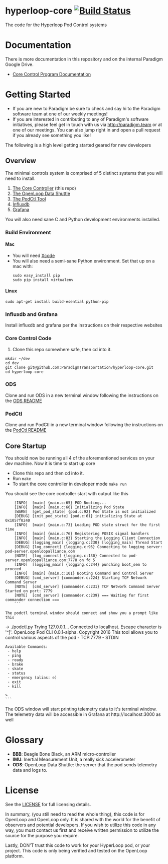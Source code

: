 # hyperloop-core [![Build Status](https://travis-ci.org/ParadigmTransportation/hyperloop-core.svg?branch=master)](https://travis-ci.org/openloopalliance/hyperloop-core)

The code for the Hyperloop Pod Control systems

# Documentation

There is more documentation in this repository and on the internal Paradigm Google Drive.

* [Core Control Program Documentation](core/README.md)

# Getting Started

- If you are new to Paradigm be sure to check and say hi to the Paradigm
software team at one of our weekly meetings!
- If you are interested in contributing to any of Paradigm's software initiatives, please feel get in touch with us via http://paradigm.team or at
one of our meetings.  You can also jump right in and open a pull request if
you already see something you like!

The following is a high level getting started geared for new developers

## Overview

The minimal controls system is comprised of 5 distinct systems that you will need to install.

1. [The Core Controller](https://github.com/ParadigmTransportation/hyperloop-core) (this repo)
2. [The OpenLoop Data Shuttle](https://github.com/ParadigmTransportation/ODS)
3. [The PodCtl Tool](https://github.com/ParadigmTransportation/podctl)
4. [Influxdb](https://www.influxdata.com)
5. [Grafana](https://grafana.net)

You will also need sane C and Python development environments installed.

### Build Environment

#### Mac

* You will need [Xcode](https://apple.com/xcode/)
* You will also need a semi-sane Python environment. Set that up on a mac with:
  ```
  sudo easy_install pip
  sudo pip install virtualenv
  ```

#### Linux

```
sudo apt-get install build-esential python-pip
```

### Influxdb and Grafana

Install influxdb and grafana per the instructions on their respective websites

### Core Control Code

1. Clone this repo somewhere safe, then cd into it.
  ```
  mkdir ~/dev
  cd dev
  git clone git@github.com:ParadigmTransportation/hyperloop-core.git
  cd hyperloop-core
  ```

### ODS

Clone and run ODS in a new terminal window following the instructions on the
[ODS README](https://github.com/ParadigmTransportation/ODS)

### PodCtl

Clone and run PodCtl in a new terminal window following the instructions on the
[PodCtl README](https://github.com/ParadigmTransportation/podctl)

## Core Startup

You should now be running all 4 of the aforementioned services on your dev machine.  Now it is time to start up core

- Clone this repo and then cd into it.
- Run `make`
- To start the core controller in developer mode `make run`

You should see the core controller start with output like this
```
    [INFO]  [main] {main.c:65} POD Booting...
    [INFO]  [main] {main.c:66} Initializing Pod State
    [WARN]  [get_pod_state] {pod.c:92} Pod State is not initialized
    [DEBUG] [init_pod_state] {pod.c:61} initializing State at 0x1057f0240
    [INFO]  [main] {main.c:73} Loading POD state struct for the first time
    [INFO]  [main] {main.c:76} Registering POSIX signal handlers
    [INFO]  [main] {main.c:83} Starting the Logging Client Connection
    [DEBUG] [logging_main] {logging.c:230} [logging_main] Thread Start
    [DEBUG] [log_connect] {logging.c:95} Connecting to logging server: pod-server.openloopalliance.com
    [NOTE]  [log_connect] {logging.c:130} Connected to pod-server.openloopalliance.com:7778 on fd 5
    [INFO]  [logging_main] {logging.c:244} punching boot_sem to proceed
    [INFO]  [main] {main.c:101} Booting Command and Control Server
    [DEBUG] [cmd_server] {commander.c:224} Starting TCP Network Command Server
    [NOTE]  [cmd_server] {commander.c:231} TCP Network Command Server Started on port: 7779
    [NOTE]  [cmd_server] {commander.c:239} === Waiting for first commander connection ===
    ```

The podctl terminal window should connect and show you a prompt like this

   ```
   → ./podctl.py
    Trying 127.0.0.1...
    Connected to localhost.
    Escape character is '^]'.
    OpenLoop Pod CLI 0.0.1-alpha. Copyright 2016
    This tool allows you to control various aspects of the pod
     - TCP:7779
     - STDIN

    Available Commands:
     - help
     - ping
     - ready
     - brake
     - skate
     - status
     - emergency (alias: e)
     - exit
     - kill

    >
    ```

The ODS window will start printing telemetry data to it's terminal window.
The telemetry data will be accessible in Grafana at http://localhost:3000 as
well

# Glossary

* **BBB**: Beagle Bone Black, an ARM micro-controller
* **IMU**: Inertial Measurement Unit, a really sick accelerometer
* **ODS**: OpenLoop Data Shuttle: the server that the pod sends telemetry data
  and logs to.

# License

See the [LICENSE](LICENSE) for full licensing details.

In summary, (you still need to read the whole thing), this code is for
OpenLoop and OpenLoop only. It is shared with the world for the benefit of
observers and potential developers. If you wish to utilize this code in any
way, you must contact us first and receive written permission to utilize the
source for the purpose you require.

Lastly, DON'T trust this code to work for your HyperLoop pod, or your project.
This code is only being verified and tested on the OpenLoop platform.
